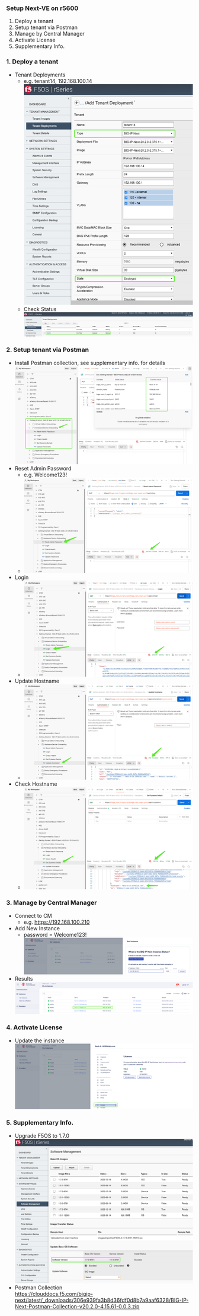 ### Setup Next-VE on r5600
1. Deploy a tenant
2. Setup tenant via Postman
3. Manage by Central Manager
4. Activate License
5. Supplementary Info.

### 1. Deploy a tenant
+ Tenant Deployments
  + e.g. tenant14, 192.168.100.14  
  ![alt text](image-12.png)
  + Check Status
  ![alt text](image-14.png)

### 2. Setup tenant via Postman
+ Install Postman collection, see supplementary info. for details
  ![alt text](image-15.png)
+ Reset Admin Password
  + e.g. Welcome123!
  + ![alt text](image-16.png)
+ Login
  + ![alt text](image-17.png)
+ Update Hostname
  + ![alt text](image-18.png)
+ Check Hostname
  + ![alt text](image-19.png)

### 3. Manage by Central Manager
+ Connect to CM
  + e.g. https://192.168.100.210
+ Add New Instance
  + password = Welcome123!
  ![alt text](image-20.png)
+ Results
  ![alt text](image-21.png)

### 4. Activate License
+ Update the instance
  ![alt text](image-22.png)

### 5. Supplementary Info.
+ Upgrade F5OS to 1.7.0
  ![alt text](image-13.png)
+ Postman Collection  
  https://clouddocs.f5.com/bigip-next/latest/_downloads/306e939fa3b8d36fdf0d8b7a9aaf6328/BIG-IP-Next-Postman-Collection-v20.2.0-4.15.61-0.0.3.zip

